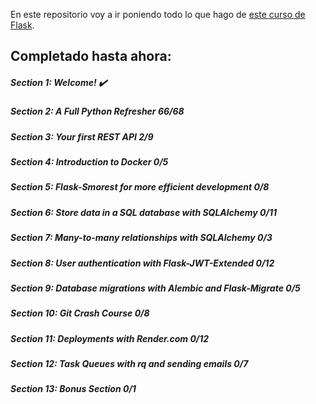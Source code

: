 En este repositorio voy a ir poniendo todo lo que hago de [este curso de Flask](https://www.udemy.com/course/rest-api-flask-and-python).

## Completado hasta ahora:

##### Section 1: Welcome! ✔️

##### Section 2: A Full Python Refresher 66/68

##### Section 3: Your first REST API 2/9

##### Section 4: Introduction to Docker 0/5

##### Section 5: Flask-Smorest for more efficient development 0/8

##### Section 6: Store data in a SQL database with SQLAlchemy 0/11

##### Section 7: Many-to-many relationships with SQLAlchemy 0/3

##### Section 8: User authentication with Flask-JWT-Extended 0/12

##### Section 9: Database migrations with Alembic and Flask-Migrate 0/5

##### Section 10: Git Crash Course 0/8

##### Section 11: Deployments with Render.com 0/12

##### Section 12: Task Queues with rq and sending emails 0/7

##### Section 13: Bonus Section 0/1
